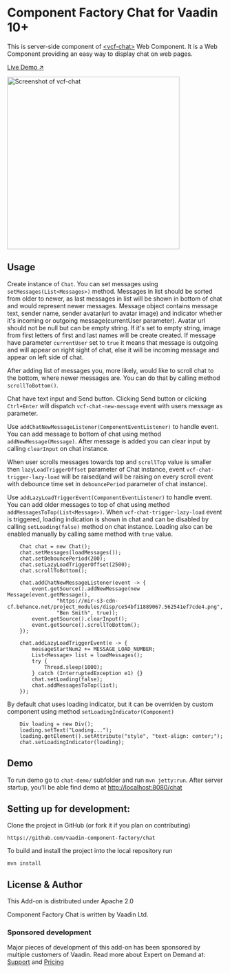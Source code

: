 # Component Factory Chat for Vaadin 10+

This is server-side component of [&lt;vcf-chat&gt;](https://github.com/vaadin-component-factory/vcf-chat) Web Component.
It is a Web Component providing an easy way to display chat on web pages.

[Live Demo ↗](https://incubator.app.fi/chat-demo/chat)


<img src="https://raw.githubusercontent.com/vaadin/incubator-chat/master/screenshot.png" width="400" alt="Screenshot of vcf-chat">

## Usage

Create instance of `Chat`. You can set messages using `setMessages(List<Messages>)` method.
Messages in list should be sorted from older to newer, as last messages in list will be 
shown in bottom of chat and would represent newer messages. Message object contains  message text, 
sender name, sender avatar(url to avatar image) and indicator whether it's incoming or outgoing 
message(currentUser parameter). Avatar url should not be null but can be empty string. If it's set to 
empty string, image from first letters of  first and last names will be create created.
If message have parameter `currentUser` set to `true` it means that message is outgoing and 
will appear on right sight of chat, else it will be incoming message and appear on left side of chat.

After adding list of messages you, more likely, would like to scroll chat to the bottom, 
where newer messages are. You can do that by calling method `scrollToBottom()`.

Chat have text input and Send button. Clicking Send button or clicking `Ctrl+Enter` will dispatch 
`vcf-chat-new-message` event with users message as parameter.

Use `addChatNewMessageListener(ComponentEventListener)` to handle event. You can add message to bottom of chat 
using method `addNewMessage(Message)`. After message is added you can clear input by calling `clearInput`
on chat instance.

When user scrolls messages towards top and `scrollTop` value is smaller then `lazyLoadTriggerOffset`
parameter of Chat instance, event `vcf-chat-trigger-lazy-load` will be raised(and will be raising on every
scroll event with debounce time set in `debouncePeriod` parameter of chat instance). 

Use `addLazyLoadTriggerEvent(ComponentEventListener)` to handle event. You can add older messages
to top of chat using method `addMessagesToTop(List<Message>)`. When `vcf-chat-trigger-lazy-load` event 
is triggered, loading indication is shown in chat and can be disabled by calling `setLoading(false)` method 
on chat instance. Loading also can be enabled manually by calling same method with `true` value.

```
    Chat chat = new Chat();
    chat.setMessages(loadMessages());
    chat.setDebouncePeriod(200);
    chat.setLazyLoadTriggerOffset(2500);
    chat.scrollToBottom();

    chat.addChatNewMessageListener(event -> {
        event.getSource().addNewMessage(new Message(event.getMessage(),
                "https://mir-s3-cdn-cf.behance.net/project_modules/disp/ce54bf11889067.562541ef7cde4.png",
                "Ben Smith", true));
        event.getSource().clearInput();
        event.getSource().scrollToBottom();
    });

    chat.addLazyLoadTriggerEvent(e -> {
        messageStartNum2 += MESSAGE_LOAD_NUMBER;
        List<Message> list = loadMessages();
        try {
            Thread.sleep(1000);
        } catch (InterruptedException e1) {}
        chat.setLoading(false);
        chat.addMessagesToTop(list);
    });
```

By default chat uses [<vaadin-progress-bar indeterminate>](https://github.com/vaadin/vaadin-progress-bar) 
loading indicator, but it can be overriden by custom component using method `setLoadingIndicator(Component)`

```
    Div loading = new Div();
    loading.setText("Loading...");
    loading.getElement().setAttribute("style", "text-align: center;");
    chat.setLoadingIndicator(loading);
```


## Demo
To run demo go to `chat-demo/` subfolder and run `mvn jetty:run`.
After server startup, you'll be able find demo at [http://localhost:8080/chat](http://localhost:8080/chat)

## Setting up for development:

Clone the project in GitHub (or fork it if you plan on contributing)

```
https://github.com/vaadin-component-factory/chat
```

To build and install the project into the local repository run 

```mvn install ```

## License & Author

This Add-on is distributed under Apache 2.0

Component Factory Chat is written by Vaadin Ltd.

### Sponsored development
Major pieces of development of this add-on has been sponsored by multiple customers of Vaadin. Read more  about Expert on Demand at: [Support](https://vaadin.com/support) and  [Pricing](https://vaadin.com/pricing)

